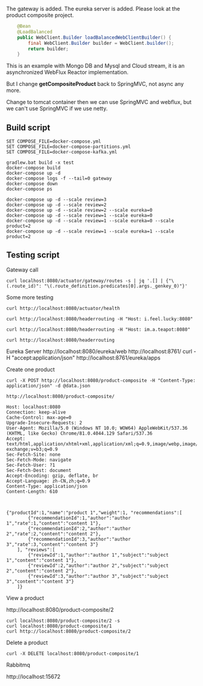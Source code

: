 The gateway is added.
The eureka server is added. Please look at the product composite project. 

```java
	@Bean
	@LoadBalanced
	public WebClient.Builder loadBalancedWebClientBuilder() {
		final WebClient.Builder builder = WebClient.builder();
		return builder;
	}
```
This is an example with Mongo DB and Mysql and Cloud stream, it is an asynchronized WebFlux Reactor implementation.

But I change **getCompositeProduct** back to SpringMVC, not async any more.

Change to tomcat container then we can use SpringMVC and webflux, but we can't use SpringMVC if we use netty.

## Build script
```
SET COMPOSE_FILE=docker-compose.yml
SET COMPOSE_FILE=docker-compose-partitions.yml
SET COMPOSE_FILE=docker-compose-kafka.yml

gradlew.bat build -x test
docker-compose build
docker-compose up -d
docker-compose logs -f --tail=0 gateway
docker-compose down
docker-compose ps

docker-compose up -d --scale review=3
docker-compose up -d --scale review=2
docker-compose up -d --scale review=2 --scale eureka=0
docker-compose up -d --scale review=1 --scale eureka=0
docker-compose up -d --scale review=1 --scale eureka=0 --scale product=2
docker-compose up -d --scale review=1 --scale eureka=1 --scale product=2
```
##  Testing script
Gateway call
```
curl localhost:8080/actuator/gateway/routes -s | jq '.[] | {"\(.route_id)": "\(.route_definition.predicates[0].args._genkey_0)"}'
```

Some more testing

```
curl http://localhost:8080/actuator/health

curl http://localhost:8080/headerrouting -H "Host: i.feel.lucky:8080"

curl http://localhost:8080/headerrouting -H "Host: im.a.teapot:8080"

curl http://localhost:8080/headerrouting

```

Eureka Server
http://localhost:8080/eureka/web
http://localhost:8761/
curl -H "accept:application/json" http://localhost:8761/eureka/apps


Create one product
```
curl -X POST http://localhost:8080/product-composite -H "Content-Type: application/json" -d @data.json

http://localhost:8080/product-composite/

Host: localhost:8080
Connection: keep-alive
Cache-Control: max-age=0
Upgrade-Insecure-Requests: 2
User-Agent: Mozilla/5.0 (Windows NT 10.0; WOW64) AppleWebKit/537.36 (KHTML, like Gecko) Chrome/81.0.4044.129 Safari/537.36
Accept: text/html,application/xhtml+xml,application/xml;q=0.9,image/webp,image/apng,*/*;q=0.8,application/signed-exchange;v=b3;q=0.9
Sec-Fetch-Site: none
Sec-Fetch-Mode: navigate
Sec-Fetch-User: ?1
Sec-Fetch-Dest: document
Accept-Encoding: gzip, deflate, br
Accept-Language: zh-CN,zh;q=0.9
Content-Type: application/json
Content-Length: 610



{"productId":1,"name":"product 1","weight":1, "recommendations":[
        {"recommendationId":1,"author":"author 1","rate":1,"content":"content 1"},
        {"recommendationId":2,"author":"author 2","rate":2,"content":"content 2"},
        {"recommendationId":3,"author":"author 3","rate":3,"content":"content 3"}
    ], "reviews":[
        {"reviewId":1,"author":"author 1","subject":"subject 1","content":"content 1"},
        {"reviewId":2,"author":"author 2","subject":"subject 2","content":"content 2"},
        {"reviewId":3,"author":"author 3","subject":"subject 3","content":"content 3"}
    ]}
```

View a product

http://localhost:8080/product-composite/2
```
curl localhost:8080/product-composite/2 -s
curl localhost:8080/product-composite/1
curl http://localhost:8080/product-composite/2
```

Delete a product
```
curl -X DELETE localhost:8080/product-composite/1
```

Rabbitmq

http://localhost:15672